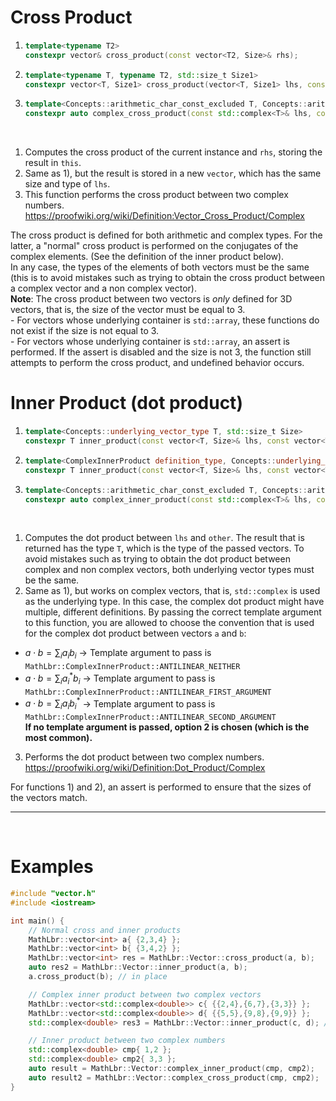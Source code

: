# Cross Product
1) ```cpp
   template<typename T2>
   constexpr vector& cross_product(const vector<T2, Size>& rhs);
   ```
2) ```cpp
   template<typename T, typename T2, std::size_t Size1>
   constexpr vector<T, Size1> cross_product(vector<T, Size1> lhs, const vector<T2, Size1>& rhs);
   ```
3) ```cpp
   template<Concepts::arithmetic_char_const_excluded T, Concepts::arithmetic_char_const_excluded T2>
   constexpr auto complex_cross_product(const std::complex<T>& lhs, const std::complex<T2> rhs);
   ```
<br>

1) Computes the cross product of the current instance and `rhs`, storing the result in `this`.<br>
2) Same as 1), but the result is stored in a new `vector`, which has the same size and type of `lhs`.<br>
3) This function performs the cross product between two complex numbers. https://proofwiki.org/wiki/Definition:Vector_Cross_Product/Complex<br>

The cross product is defined for both arithmetic and complex types. For the latter, a "normal" cross product is performed on the conjugates of the complex elements. (See the definition of the inner product below).
<br>In any case, the types of the elements of both vectors must be the same (this is to avoid mistakes such as trying to obtain the cross product between a complex vector and a non complex vector).<br>
**Note**: The cross product between two vectors is *only* defined for 3D vectors, that is, the size of the vector must be equal to 3.
<br> - For vectors whose underlying container is `std::array`, these functions do not exist if the size is not equal to 3.
<br> - For vectors whose underlying container is `std::array`, an assert is performed. If the assert is disabled and the size is not 3, the function still attempts to perform the cross product, and undefined behavior occurs.

# Inner Product (dot product)
1) ```cpp
   template<Concepts::underlying_vector_type T, std::size_t Size>
   constexpr T inner_product(const vector<T, Size>& lhs, const vector<T, Size>& other)
   ```
2) ```cpp
   template<ComplexInnerProduct definition_type, Concepts::underlying_vector_type T, std::size_t Size>
   constexpr T inner_product(const vector<T, Size>& lhs, const vector<T, Size>& other);
   ```
3) ```cpp
   template<Concepts::arithmetic_char_const_excluded T, Concepts::arithmetic_char_const_excluded T2>
   constexpr auto complex_inner_product(const std::complex<T>& lhs, const std::complex<T2>& rhs);
   ```
<br>

1) Computes the dot product between `lhs` and `other`. The result that is returned has the type `T`, which is the type of the passed vectors. To avoid mistakes such as trying to obtain the dot product between complex and non complex vectors,
both underlying vector types must be the same.
2) Same as 1), but works on complex vectors, that is, `std::complex` is used as the underlying type.
In this case, the complex dot product might have multiple, different definitions. By passing the correct template argument to this function, you are allowed to choose the convention that is used for the complex dot product between vectors `a` and `b`: 
- $a\cdot b=\sum_i a_i b_i$   -> Template argument to pass is `MathLbr::ComplexInnerProduct::ANTILINEAR_NEITHER`
- $a\cdot b=\sum_i a_i^* b_i$ -> Template argument to pass is `MathLbr::ComplexInnerProduct::ANTILINEAR_FIRST_ARGUMENT`
- $a\cdot b=\sum_i a_i b_i^*$ -> Template argument to pass is `MathLbr::ComplexInnerProduct::ANTILINEAR_SECOND_ARGUMENT`
<br>**If no template argument is passed, option 2 is chosen (which is the most common).**
3) Performs the dot product between two complex numbers. https://proofwiki.org/wiki/Definition:Dot_Product/Complex

For functions 1) and 2), an assert is performed to ensure that the sizes of the vectors match.
<hr><br>


# Examples
```cpp
#include "vector.h"
#include <iostream>

int main() {
	// Normal cross and inner products
	MathLbr::vector<int> a{ {2,3,4} };
	MathLbr::vector<int> b{ {3,4,2} };
	MathLbr::vector<int> res = MathLbr::Vector::cross_product(a, b);
	auto res2 = MathLbr::Vector::inner_product(a, b);
	a.cross_product(b); // in place

	// Complex inner product between two complex vectors
	MathLbr::vector<std::complex<double>> c{ {{2,4},{6,7},{3,3}} };
	MathLbr::vector<std::complex<double>> d{ {{5,5},{9,8},{9,9}} };
	std::complex<double> res3 = MathLbr::Vector::inner_product(c, d); // Uses MathLbr::ComplexInnerProduct::ANTILINEAR_FIRST_ARGUMENT by default

	// Inner product between two complex numbers
	std::complex<double> cmp{ 1,2 };
	std::complex<double> cmp2{ 3,3 };
	auto result = MathLbr::Vector::complex_inner_product(cmp, cmp2);
	auto result2 = MathLbr::Vector::complex_cross_product(cmp, cmp2);
}
```
